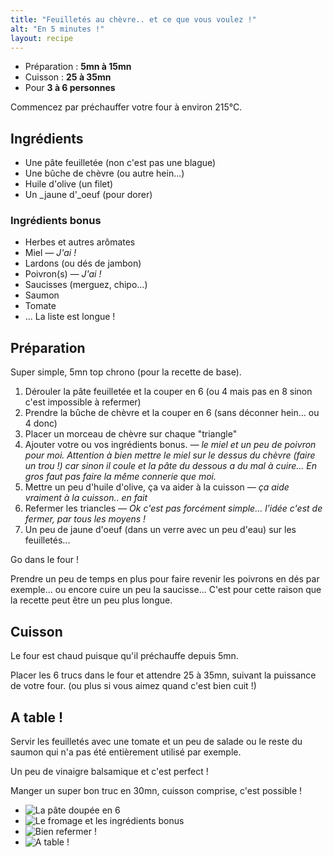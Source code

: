 ```yaml
---
title: "Feuilletés au chèvre.. et ce que vous voulez !"
alt: "En 5 minutes !"
layout: recipe
---
```


*   Préparation : __5mn à 15mn__
*   Cuisson : __25 à 35mn__
*   Pour __3 à 6 personnes__

Commencez par préchauffer votre four à environ 215°C.

## Ingrédients

* Une pâte feuilletée (non c'est pas une blague)
* Une bûche de chèvre (ou autre hein...)
* Huile d'olive (un filet)
* Un _jaune d'_oeuf (pour dorer)

### Ingrédients bonus

* Herbes et autres arômates
* Miel _— J'ai !_
* Lardons (ou dés de jambon)
* Poivron(s) _— J'ai !_
* Saucisses (merguez, chipo...)
* Saumon
* Tomate
* ... La liste est longue !

## Préparation

Super simple, 5mn top chrono (pour la recette de base).

1.  Dérouler la pâte feuilletée et la couper en 6 (ou 4 mais pas en 8 sinon c'est impossible à refermer)
2.  Prendre la bûche de chèvre et la couper en 6 (sans déconner hein... ou 4 donc)
3.  Placer un morceau de chèvre sur chaque "triangle" 
4.  Ajouter votre ou vos ingrédients bonus. _— le miel et un peu de poivron pour moi. Attention à bien mettre le miel sur le dessus du chèvre (faire un trou !) car sinon il coule et la pâte du dessous a du mal à cuire... En gros faut pas faire la même connerie que moi._
5.  Mettre un peu d'huile d'olive, ça va aider à la cuisson _— ça aide vraiment à la cuisson.. en fait_
5.  Refermer les triancles _— Ok c'est pas forcément simple... l'idée c'est de fermer, par tous les moyens !_
6.  Un peu de jaune d'oeuf (dans un verre avec un peu d'eau) sur les feuilletés...

Go dans le four !

Prendre un peu de temps en plus pour faire revenir les poivrons en dés par exemple... ou encore cuire un peu la saucisse... C'est pour cette raison que la recette peut être un peu plus longue.

## Cuisson

Le four est chaud puisque qu'il préchauffe depuis 5mn.

Placer les 6 trucs dans le four et attendre 25 à 35mn, suivant la puissance de votre four. (ou plus si vous aimez quand c'est bien cuit !)

## A table !

Servir les feuilletés avec une tomate et un peu de salade ou le reste du saumon qui n'a pas été entièrement utilisé par exemple.

Un peu de vinaigre balsamique et c'est perfect !

Manger un super bon truc en 30mn, cuisson comprise, c'est possible !

<ul class="slider">
<li><img src="{{site.production_url}}/photos/2013/01/feuillete-chevre-step1.jpg" alt="La pâte doupée en 6" /></li>
<li><img src="{{site.production_url}}/photos/2013/01/feuillete-chevre-step2.jpg" alt="Le fromage et les ingrédients bonus" /></li>
<li><img src="{{site.production_url}}/photos/2013/01/feuillete-chevre-step3.jpg" alt="Bien refermer !" /></li>
<li><img src="{{site.production_url}}/photos/2013/01/feuillete-chevre-step4.jpg" alt="A table !" /></li>
</ul>


